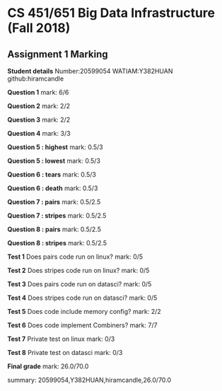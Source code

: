 # CS 451/651 Big Data Infrastructure (Fall 2018)
## Assignment 1 Marking

**Student details**
Number:20599054
WATIAM:Y382HUAN
github:hiramcandle

**Question 1**
mark: 6/6

**Question 2**
mark: 2/2

**Question 3**
mark: 2/2

**Question 4**
mark: 3/3

**Question 5 : highest**
mark: 0.5/3

**Question 5 : lowest**
mark: 0.5/3

**Question 6 : tears**
mark: 0.5/3

**Question 6 : death**
mark: 0.5/3

**Question 7 : pairs**
mark: 0.5/2.5

**Question 7 : stripes**
mark: 0.5/2.5

**Question 8 : pairs**
mark: 0.5/2.5

**Question 8 : stripes**
mark: 0.5/2.5

**Test 1**
Does pairs code run on linux?
mark: 0/5

**Test 2**
Does stripes code run on linux?
mark: 0/5

**Test 3**
Does pairs code run on datasci?
mark: 0/5

**Test 4**
Does stripes code run on datasci?
mark: 0/5

**Test 5**
Does code include memory config?
mark: 2/2

**Test 6**
Does code implement Combiners?
mark: 7/7

**Test 7**
Private test on linux
mark: 0/3

**Test 8**
Private test on datasci
mark: 0/3

**Final grade**
mark: 26.0/70.0

summary: 20599054,Y382HUAN,hiramcandle,26.0/70.0
